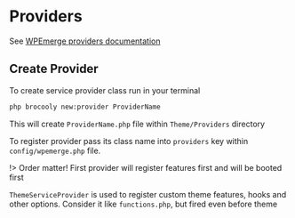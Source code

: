 # Providers

See [WPEmerge providers documentation](https://docs.wpemerge.com/#/framework/tools/service-providers)

## Create Provider

To create service provider class run in your terminal

```sh
php brocooly new:provider ProviderName
```

This will create `ProviderName.php` file within `Theme/Providers` directory

To register provider pass its class name into `providers` key within `config/wpemerge.php` file.

!> Order matter! First provider will register features first and will be booted first

`ThemeServiceProvider` is used to register custom theme features, hooks and other options. Consider it like `functions.php`, but fired even before theme